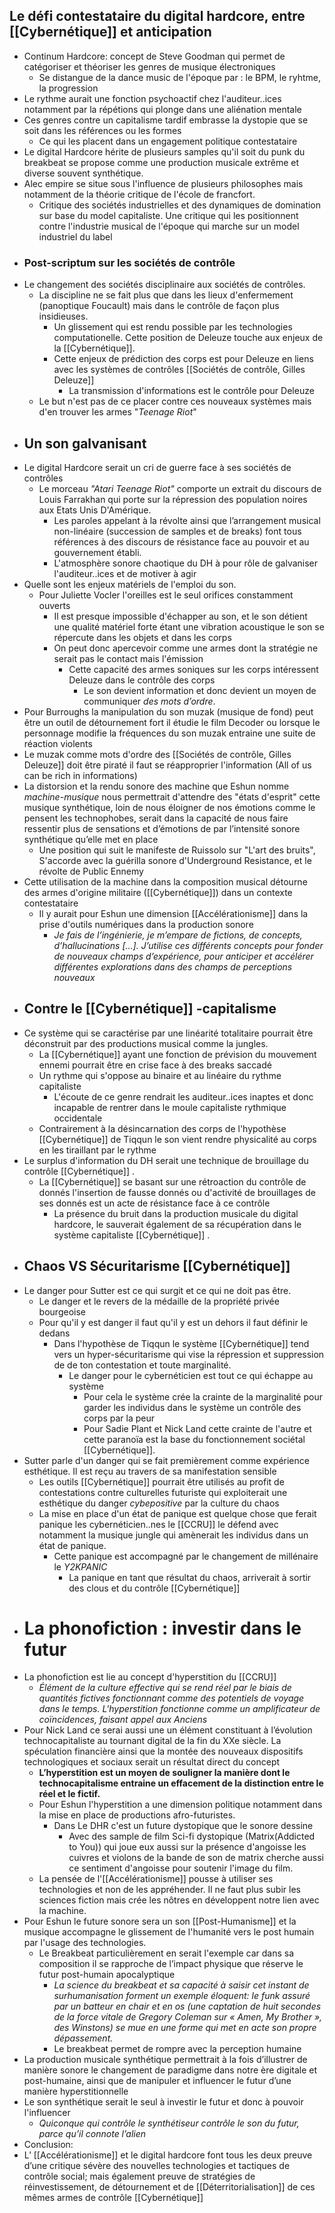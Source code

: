 ## Le défi contestataire du digital hardcore, entre [[Cybernétique]] et anticipation
- Continum Hardcore: concept de Steve Goodman qui permet de catégoriser et théoriser les genres de musique électroniques
	- Se distangue de la dance music de l'époque par : le BPM, le ryhtme, la progression
- Le rythme aurait une fonction psychoactif chez l'auditeur..ices notamment par la répétions qui plonge dans une aliénation mentale
- Ces genres contre un capitalisme tardif embrasse la dystopie que se soit dans les références ou les formes
	- Ce qui les placent dans un engagement politique contestataire
- Le digital Hardcore hérite de plusieurs samples qu'il soit du punk du breakbeat se propose comme une production musicale extrême et diverse souvent synthétique.
- Alec empire se situe sous l'influence de plusieurs philosophes mais notamment de la théorie critique de l'école de francfort.
	- Critique des sociétés industrielles et des dynamiques de domination sur base du model capitaliste. Une critique qui les positionnent contre l'industrie musical de l'époque qui marche sur un model industriel du label
- ### Post-scriptum sur les sociétés de contrôle
- Le changement des sociétés disciplinaire aux sociétés de contrôles.
	- La discipline ne se fait plus que dans les lieux d'enfermement (panoptique Foucault) mais dans le contrôle de façon plus insidieuses.
		- Un glissement qui est rendu possible par les technologies computationelle. Cette position de Deleuze touche aux enjeux de la [[Cybernétique]].
		- Cette enjeux de prédiction des corps est pour Deleuze en liens avec les systèmes de contrôles [[Sociétés de contrôle, Gilles Deleuze]]
			- La transmission d'informations est le contrôle pour Deleuze
	- Le but n'est pas de ce placer contre ces nouveaux systèmes mais d'en trouver les armes "*Teenage Riot*"
- ## Un son galvanisant
- Le digital Hardcore serait un cri de guerre face à ses sociétés de contrôles
	- Le morceau *"Atari Teenage Riot"* comporte un extrait du discours de Louis Farrakhan qui porte sur la répression des population noires aux Etats Unis D'Amérique.
		- Les paroles appelant à la révolte ainsi que l’arrangement musical non-linéaire (succession de samples et de breaks) font tous références à des discours de résistance face au pouvoir et au gouvernement établi.
		- L'atmosphère sonore chaotique du DH à pour rôle de galvaniser l'auditeur..ices et de motiver à agir
- Quelle sont les enjeux matériels de l'emploi du son.
	- Pour Juliette Vocler l'oreilles est le seul orifices constamment ouverts
		- Il est presque impossible d'échapper au son, et le son détient une qualité matériel forte étant une vibration acoustique le son se répercute dans les objets et dans les corps
		- On peut donc apercevoir comme une armes dont la stratégie ne serait pas le contact mais l'émission
			- Cette capacité des armes soniques sur les corps intéressent Deleuze dans le contrôle des corps
				- Le son devient information et donc devient un moyen de communiquer *des mots d’ordre*.
- Pour Burroughs la manipulation du son muzak (musique de fond) peut être un outil de détournement fort il étudie le film Decoder ou lorsque le personnage modifie la fréquences du son muzak entraine une suite de réaction violents
- Le muzak comme mots d'ordre des [[Sociétés de contrôle, Gilles Deleuze]] doit être piraté il faut se réapproprier l'information (All of us can be rich in informations)
- La distorsion et la rendu sonore des machine que Eshun nomme *machine-musique* nous permettrait d'attendre des "états d'esprit" cette musique synthétique, loin de nous éloigner de nos émotions comme le pensent les technophobes, serait dans la capacité de nous faire ressentir plus de sensations et d’émotions de par l’intensité sonore synthétique qu’elle met en place
	- Une position qui suit le manifeste de Ruissolo sur "L'art des bruits", S'accorde avec la guérilla sonore d'Underground Resistance, et le révolte de Public Ennemy
- Cette utilisation de la machine dans la composition musical détourne des armes d'origine militaire ([[Cybernétique]]) dans un contexte contestataire
	- Il y aurait pour Eshun une dimension [[Accélérationisme]] dans la prise d'outils numériques dans la production sonore
		- *Je fais de l’ingénierie, je m’empare de fictions, de concepts, d’hallucinations […]. J’utilise ces différents concepts pour fonder de nouveaux champs d’expérience, pour anticiper et accélérer différentes explorations dans des champs de perceptions nouveaux*
- ## Contre le [[Cybernétique]] -capitalisme
- Ce système qui se caractérise par une linéarité totalitaire pourrait être déconstruit par des productions musical comme la jungles.
	- La [[Cybernétique]] ayant une fonction de prévision du mouvement ennemi pourrait être en crise face à des breaks saccadé
	- Un rythme qui s'oppose au binaire et au linéaire du rythme capitaliste
		- L'écoute de ce genre rendrait les auditeur..ices inaptes et donc incapable de rentrer dans le moule capitaliste rythmique occidentale
	- Contrairement à la désincarnation des corps de l'hypothèse [[Cybernétique]] de Tiqqun le son vient rendre physicalité au corps en les tiraillant par le rythme
- Le surplus d'information du DH serait une technique de brouillage du contrôle [[Cybernétique]] .
	- La [[Cybernétique]] se basant sur une rétroaction du contrôle de donnés l'insertion de fausse donnés ou d'activité de brouillages de ses donnés est un acte de résistance face à ce contrôle
		- La présence du bruit dans la production musicale du digital hardcore, le sauverait également de sa récupération dans le système capitaliste [[Cybernétique]] .
- ## Chaos VS Sécuritarisme [[Cybernétique]]
- Le danger pour Sutter est ce qui surgit et ce qui ne doit pas être.
	- Le danger et le revers de la médaille de la propriété privée bourgeoise
	- Pour qu'il y est danger il faut qu'il y est un dehors il faut définir le dedans
		- Dans l'hypothèse de Tiqqun le système [[Cybernétique]] tend vers un hyper-sécuritarisme qui vise la répression et suppression de de ton contestation et toute marginalité.
			- Le danger pour le cybernéticien est tout ce qui échappe au système
				- Pour cela le système crée la crainte de la marginalité pour garder les individus dans le système un contrôle des corps par la peur
				- Pour Sadie Plant et Nick Land cette crainte de l'autre et cette paranoïa est la base du fonctionnement sociétal [[Cybernétique]].
- Sutter parle d'un danger qui se fait premièrement comme expérience esthétique. Il est reçu au travers de sa manifestation sensible
	- Les outils [[Cybernétique]] pourrait être utilisés au profit de contestations contre culturelles futuriste qui exploiterait une esthétique du danger *cybepositive* par la culture du chaos
	- La mise en place d'un état de panique est quelque chose que ferait panique les cybernéticien..nes le [[CCRU]] le défend avec notamment la musique jungle qui amènerait les individus dans un état de panique.
		- Cette panique est accompagné par le changement de millénaire le *Y2KPANIC*
			- La panique en tant que résultat du chaos, arriverait à sortir des clous et du contrôle [[Cybernétique]]
- # La phonofiction : investir dans le futur
- La phonofiction est lie au concept d'hyperstition du [[CCRU]]
	- *Élément de la culture effective qui se rend réel par le biais de quantités fictives fonctionnant comme des potentiels de voyage dans le temps. L'hyperstition fonctionne comme un amplificateur de coïncidences, faisant appel aux Anciens*
- Pour Nick Land ce serai aussi une un élément constituant à l’évolution technocapitaliste au tournant digital de la fin du XXe siècle. La spéculation financière ainsi que la montée des nouveaux dispositifs technologiques et sociaux serait un résultat direct du concept
	- **L’hyperstition est un moyen de souligner la manière dont le technocapitalisme entraine un effacement de la distinction entre le réel et le fictif.**
	- Pour Eshun l'hyperstition a une dimension politique notamment dans la mise en place de productions afro-futuristes.
		- Dans Le DHR c'est un future dystopique que le sonore dessine
			- Avec des sample de film Sci-fi dystopique (Matrix(Addicted to You)) qui joue eux aussi sur la présence d'angoisse les cuivres et violons de la bande de son de matrix cherche aussi ce sentiment d'angoisse pour soutenir l'image du film.
	- La pensée de l'[[Accélérationisme]] pousse à utiliser ses technologies et non de les appréhender. Il ne faut plus subir les sciences fiction mais crée les nôtres en développent notre lien avec la machine.
- Pour Eshun le future sonore sera un son [[Post-Humanisme]] et la musique accompagne le glissement de l'humanité vers le post humain par l'usage des technologies.
	- Le Breakbeat particulièrement en serait l'exemple car dans sa composition il se rapproche de l’impact physique que réserve le futur post-humain apocalyptique
		- *La science du breakbeat et sa capacité à saisir cet instant de surhumanisation forment un exemple éloquent: le funk assuré par un batteur en chair et en os (une captation de huit secondes de la force vitale de Gregory Coleman sur « Amen, My Brother », des Winstons) se mue en une forme qui met en acte son propre dépassement.*
		- Le breakbeat permet de rompre avec la perception humaine
- La production musicale synthétique permettrait à la fois d’illustrer de manière sonore le changement de paradigme dans notre ère digitale et post-humaine, ainsi que de manipuler et influencer le futur d’une manière hyperstitionnelle
- Le son synthétique serait le seul à investir le futur et donc à pouvoir l'influencer
	- *Quiconque qui contrôle le synthétiseur contrôle le son du futur, parce qu’il connote l’alien*
- Conclusion:
- L’ [[Accélérationisme]] et le digital hardcore font tous les deux preuve d’une critique sévère des nouvelles technologies et tactiques de contrôle social; mais également preuve de stratégies de réinvestissement, de détournement et de [[Déterritorialisation]] de ces mêmes armes de contrôle [[Cybernétique]]